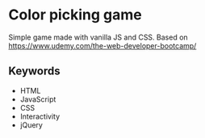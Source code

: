# Color picking game

Simple game made with vanilla JS and CSS. Based on https://www.udemy.com/the-web-developer-bootcamp/

## Keywords

- HTML
- JavaScript
- CSS
- Interactivity
- jQuery
